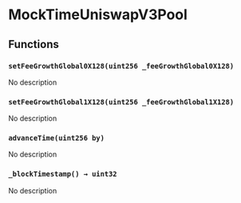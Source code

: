 # MockTimeUniswapV3Pool





## Functions

### `setFeeGrowthGlobal0X128(uint256 _feeGrowthGlobal0X128)`
No description


### `setFeeGrowthGlobal1X128(uint256 _feeGrowthGlobal1X128)`
No description


### `advanceTime(uint256 by)`
No description


### `_blockTimestamp() → uint32`
No description





